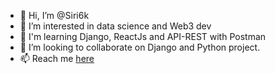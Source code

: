 - 👋 Hi, I’m @Siri6k
- 👀 I’m interested in data science and Web3 dev
- 🌱 I'm learning Django, ReactJs and API-REST with Postman
- 💞️ I’m looking to collaborate on Django and Python project.
- 📫 Reach me [here](https://adamchrisk.vercel.app/)

<!---
Siri6k/Siri6k is a ✨ special ✨ repository because its `README.md` (this file) appears on your GitHub profile.
You can click the Preview link to take a look at your changes.
--->
